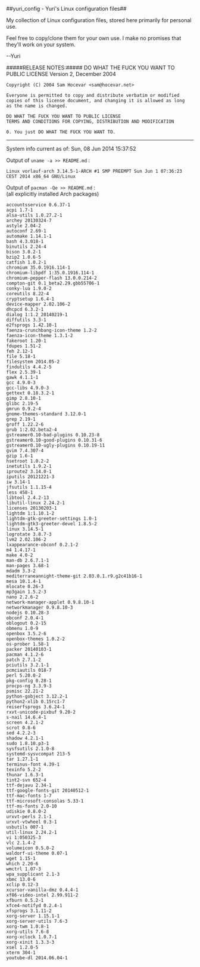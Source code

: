 ##yuri_config - Yuri's Linux configuration files##

My collection of Linux configuration files, stored here primarily for personal use.

Feel free to copy/clone them for your own use.  I make no promises that they'll work on your system.

--Yuri

#####RELEASE NOTES:#####
    DO WHAT THE FUCK YOU WANT TO PUBLIC LICENSE
    Version 2, December 2004

    Copyright (C) 2004 Sam Hocevar <sam@hocevar.net>

    Everyone is permitted to copy and distribute verbatim or modified
    copies of this license document, and changing it is allowed as long
    as the name is changed.

    DO WHAT THE FUCK YOU WANT TO PUBLIC LICENSE
    TERMS AND CONDITIONS FOR COPYING, DISTRIBUTION AND MODIFICATION

    0. You just DO WHAT THE FUCK YOU WANT TO.

---------------------------------------------
<!--- cut_here - data below is auto-generated by update-yuri_config.sh --->
System info current as of: Sun, 08 Jun 2014  15:37:52

Output of `uname -a >> README.md` :

    Linux vorlauf-arch 3.14.5-1-ARCH #1 SMP PREEMPT Sun Jun 1 07:36:23 CEST 2014 x86_64 GNU/Linux

Output of `pacman -Qe >> README.md` :<br>
(all explicitly installed Arch packages)

    accountsservice 0.6.37-1
    acpi 1.7-1
    alsa-utils 1.0.27.2-1
    archey 20130324-7
    astyle 2.04-2
    autoconf 2.69-1
    automake 1.14.1-1
    bash 4.3.018-1
    binutils 2.24-4
    bison 3.0.2-1
    bzip2 1.0.6-5
    catfish 1.0.2-1
    chromium 35.0.1916.114-1
    chromium-libpdf 1:35.0.1916.114-1
    chromium-pepper-flash 13.0.0.214-2
    compton-git 0.1_beta2.29.gbb55706-1
    conky-lua 1.9.0-2
    coreutils 8.22-4
    cryptsetup 1.6.4-1
    device-mapper 2.02.106-2
    dhcpcd 6.3.2-1
    dialog 1:1.2_20140219-1
    diffutils 3.3-1
    e2fsprogs 1.42.10-1
    faenza-crunchbang-icon-theme 1.2-2
    faenza-icon-theme 1.3.1-2
    fakeroot 1.20-1
    fdupes 1.51-2
    feh 2.12-1
    file 5.18-1
    filesystem 2014.05-2
    findutils 4.4.2-5
    flex 2.5.39-1
    gawk 4.1.1-1
    gcc 4.9.0-3
    gcc-libs 4.9.0-3
    gettext 0.18.3.2-1
    gimp 2.8.10-1
    glibc 2.19-5
    gmrun 0.9.2-4
    gnome-themes-standard 3.12.0-1
    grep 2.19-1
    groff 1.22.2-6
    grub 1:2.02.beta2-4
    gstreamer0.10-bad-plugins 0.10.23-8
    gstreamer0.10-good-plugins 0.10.31-6
    gstreamer0.10-ugly-plugins 0.10.19-11
    gvim 7.4.307-4
    gzip 1.6-1
    hsetroot 1.0.2-2
    inetutils 1.9.2-1
    iproute2 3.14.0-1
    iputils 20121221-3
    iw 3.14-1
    jfsutils 1.1.15-4
    less 458-1
    libtool 2.4.2-13
    libutil-linux 2.24.2-1
    licenses 20130203-1
    lightdm 1:1.10.1-2
    lightdm-gtk-greeter-settings 1.0-1
    lightdm-gtk3-greeter-devel 1.8.5-2
    linux 3.14.5-1
    logrotate 3.8.7-3
    lvm2 2.02.106-2
    lxappearance-obconf 0.2.1-2
    m4 1.4.17-1
    make 4.0-2
    man-db 2.6.7.1-1
    man-pages 3.68-1
    mdadm 3.3-2
    mediterraneannight-theme-git 2.03.0.1.r9.g2c41b16-1
    mesa 10.1.4-1
    mlocate 0.26-3
    mp3gain 1.5.2-3
    nano 2.2.6-2
    network-manager-applet 0.9.8.10-1
    networkmanager 0.9.8.10-3
    nodejs 0.10.28-3
    obconf 2.0.4-1
    oblogout 0.2-15
    obmenu 1.0-9
    openbox 3.5.2-6
    openbox-themes 1.0.2-2
    os-prober 1.58-1
    packer 20140103-1
    pacman 4.1.2-6
    patch 2.7.1-2
    pciutils 3.2.1-1
    pcmciautils 018-7
    perl 5.20.0-2
    pkg-config 0.28-1
    procps-ng 3.3.9-3
    psmisc 22.21-2
    python-gobject 3.12.2-1
    python2-xlib 0.15rc1-7
    reiserfsprogs 3.6.24-1
    rxvt-unicode-pixbuf 9.20-2
    s-nail 14.6.4-1
    screen 4.2.1-2
    scrot 0.8-6
    sed 4.2.2-3
    shadow 4.2.1-1
    sudo 1.8.10.p3-1
    sysfsutils 2.1.0-8
    systemd-sysvcompat 213-5
    tar 1.27.1-1
    terminus-font 4.39-1
    texinfo 5.2-2
    thunar 1.6.3-1
    tint2-svn 652-4
    ttf-dejavu 2.34-1
    ttf-google-fonts-git 20140512-1
    ttf-mac-fonts 1-7
    ttf-microsoft-consolas 5.33-1
    ttf-ms-fonts 2.0-10
    udiskie 0.8.0-2
    urxvt-perls 2.1-1
    urxvt-vtwheel 0.3-1
    usbutils 007-1
    util-linux 2.24.2-1
    vi 1:050325-3
    vlc 2.1.4-2
    volumeicon 0.5.0-2
    waldorf-ui-theme 0.07-1
    wget 1.15-1
    which 2.20-6
    wmctrl 1.07-3
    wpa_supplicant 2.1-3
    xbmc 13.0-6
    xclip 0.12-3
    xcursor-vanilla-dmz 0.4.4-1
    xf86-video-intel 2.99.911-2
    xfburn 0.5.2-1
    xfce4-notifyd 0.2.4-1
    xfsprogs 3.1.11-2
    xorg-server 1.15.1-1
    xorg-server-utils 7.6-3
    xorg-twm 1.0.8-1
    xorg-utils 7.6-8
    xorg-xclock 1.0.7-1
    xorg-xinit 1.3.3-3
    xsel 1.2.0-5
    xterm 304-1
    youtube-dl 2014.06.04-1
